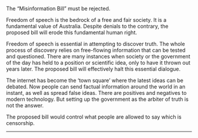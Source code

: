 The “Misinformation Bill” must be rejected.

Freedom of speech is the bedrock of a free and fair society. It is a fundamental value of Australia. Despite denials to the
contrary, the proposed bill will erode this fundamental human right.

Freedom of speech is essential in attempting to discover truth. The whole process of discovery relies on free-flowing information
that can be tested and questioned. There are many instances when society or the government of the day has held to a position or
scientific idea, only to have it thrown out years later. The proposed bill will effectively halt this essential dialogue.

The internet has become the ‘town square’ where the latest ideas can be debated. Now people can send factual information
around the world in an instant, as well as spread false ideas. There are positives and negatives to modern technology. But setting
up the government as the arbiter of truth is not the answer.

The proposed bill would control what people are allowed to say which is censorship.


-----

